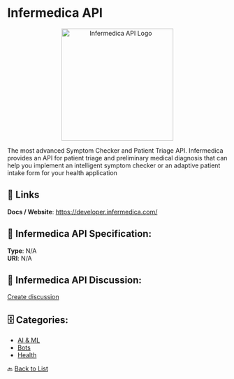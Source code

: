# Infermedica API
<p align="center">
    <img width="256" src="https://raw.githubusercontent.com/apis-list/apis-list/main/apis/infermedica-api/logo_256x256.png" alt="Infermedica API Logo"/>
</p>

The most advanced Symptom Checker and Patient Triage API. Infermedica provides an API for patient triage and preliminary medical diagnosis that can help you implement an intelligent symptom checker or an adaptive patient intake form for your health application

##  🔗 Links
**Docs / Website**: https://developer.infermedica.com/

## 🧬 Infermedica API Specification:
**Type**: N/A  
**URI**: N/A

## 💬 Infermedica API Discussion:
[Create discussion](https://github.com/apis-list/apis-list/discussions/new)

## 🗄️ Categories:
- [AI & ML](https://github.com/apis-list/apis-list#ai--ml-)
- [Bots](https://github.com/apis-list/apis-list#bots-)
- [Health](https://github.com/apis-list/apis-list#health-)




🔙 [Back to List](https://github.com/apis-list/apis-list)
